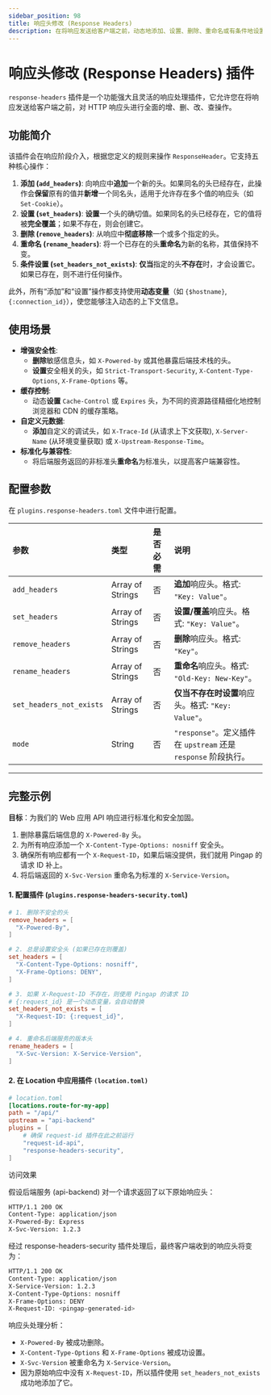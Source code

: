 ```yaml
---
sidebar_position: 98
title: 响应头修改 (Response Headers)
description: 在将响应发送给客户端之前，动态地添加、设置、删除、重命名或有条件地设置 HTTP 响应头。用于增强安全、控制缓存和添加自定义元数据。
---
```


# 响应头修改 (Response Headers) 插件

`response-headers` 插件是一个功能强大且灵活的响应处理插件，它允许您在将响应发送给客户端之前，对 HTTP 响应头进行全面的增、删、改、查操作。



## 功能简介

该插件会在响应阶段介入，根据您定义的规则来操作 `ResponseHeader`。它支持五种核心操作：

1.  **添加 (`add_headers`)**: 向响应中**追加**一个新的头。如果同名的头已经存在，此操作会**保留**原有的值并**新增**一个同名头，适用于允许存在多个值的响应头（如 `Set-Cookie`）。
2.  **设置 (`set_headers`)**: **设置**一个头的确切值。如果同名的头已经存在，它的值将被**完全覆盖**；如果不存在，则会创建它。
3.  **删除 (`remove_headers`)**: 从响应中**彻底移除**一个或多个指定的头。
4.  **重命名 (`rename_headers`)**: 将一个已存在的头**重命名**为新的名称，其值保持不变。
5.  **条件设置 (`set_headers_not_exists`)**: **仅当**指定的头**不存在**时，才会设置它。如果已存在，则不进行任何操作。

此外，所有“添加”和“设置”操作都支持使用**动态变量**（如 `{$hostname}`, `{:connection_id}`），使您能够注入动态的上下文信息。

## 使用场景

* **增强安全性**:
    * **删除**敏感信息头，如 `X-Powered-by` 或其他暴露后端技术栈的头。
    * **设置**安全相关的头，如 `Strict-Transport-Security`, `X-Content-Type-Options`, `X-Frame-Options` 等。
* **缓存控制**:
    * 动态**设置** `Cache-Control` 或 `Expires` 头，为不同的资源路径精细化地控制浏览器和 CDN 的缓存策略。
* **自定义元数据**:
    * **添加**自定义的调试头，如 `X-Trace-Id` (从请求上下文获取), `X-Server-Name` (从环境变量获取) 或 `X-Upstream-Response-Time`。
* **标准化与兼容性**:
    * 将后端服务返回的非标准头**重命名**为标准头，以提高客户端兼容性。

## 配置参数

在 `plugins.response-headers.toml` 文件中进行配置。

| 参数                     | 类型             | 是否必需 | 说明                                                           |
| :----------------------- | :--------------- | :------- | :------------------------------------------------------------- |
| `add_headers`            | Array of Strings | 否       | **追加**响应头。格式: `"Key: Value"`。                         |
| `set_headers`            | Array of Strings | 否       | **设置/覆盖**响应头。格式: `"Key: Value"`。                    |
| `remove_headers`         | Array of Strings | 否       | **删除**响应头。格式: `"Key"`。                                |
| `rename_headers`         | Array of Strings | 否       | **重命名**响应头。格式: `"Old-Key: New-Key"`。                 |
| `set_headers_not_exists` | Array of Strings | 否       | **仅当不存在时设置**响应头。格式: `"Key: Value"`。             |
| `mode`                   | String           | 否       | `"response"`。定义插件在 `upstream` 还是 `response` 阶段执行。 |

---

## 完整示例

**目标**：为我们的 Web 应用 API 响应进行标准化和安全加固。
1.  删除暴露后端信息的 `X-Powered-By` 头。
2.  为所有响应添加一个 `X-Content-Type-Options: nosniff` 安全头。
3.  确保所有响应都有一个 `X-Request-ID`，如果后端没提供，我们就用 Pingap 的请求 ID 补上。
4.  将后端返回的 `X-Svc-Version` 重命名为标准的 `X-Service-Version`。

#### 1. 配置插件 (`plugins.response-headers-security.toml`)
```toml
# 1. 删除不安全的头
remove_headers = [
  "X-Powered-By",
]

# 2. 总是设置安全头 (如果已存在则覆盖)
set_headers = [
  "X-Content-Type-Options: nosniff",
  "X-Frame-Options: DENY",
]

# 3. 如果 X-Request-ID 不存在，则使用 Pingap 的请求 ID
# {:request_id} 是一个动态变量，会自动替换
set_headers_not_exists = [
  "X-Request-ID: {:request_id}",
]

# 4. 重命名后端服务的版本头
rename_headers = [
  "X-Svc-Version: X-Service-Version",
]
```

#### 2. 在 Location 中应用插件 `(location.toml)`

```toml
# location.toml
[locations.route-for-my-app]
path = "/api/"
upstream = "api-backend"
plugins = [
    # 确保 request-id 插件在此之前运行
    "request-id-api", 
    "response-headers-security",
]
```

访问效果

假设后端服务 (api-backend) 对一个请求返回了以下原始响应头：

```bash
HTTP/1.1 200 OK
Content-Type: application/json
X-Powered-By: Express
X-Svc-Version: 1.2.3
```

经过 response-headers-security 插件处理后，最终客户端收到的响应头将变为：

```bash
HTTP/1.1 200 OK
Content-Type: application/json
X-Service-Version: 1.2.3
X-Content-Type-Options: nosniff
X-Frame-Options: DENY
X-Request-ID: <pingap-generated-id>
```

响应头处理分析：

- `X-Powered-By` 被成功删除。
- `X-Content-Type-Options` 和 `X-Frame-Options` 被成功设置。
- `X-Svc-Version` 被重命名为 `X-Service-Version`。
- 因为原始响应中没有 `X-Request-ID`，所以插件使用 `set_headers_not_exists` 成功地添加了它。